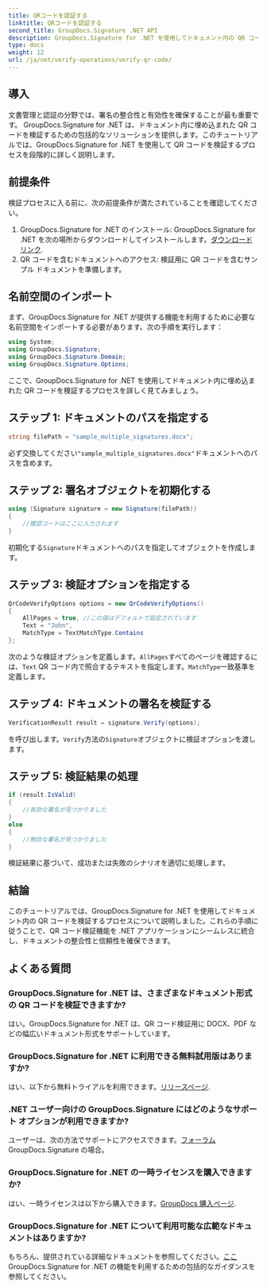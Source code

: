 ```yaml
---
title: QRコードを認証する
linktitle: QRコードを認証する
second_title: GroupDocs.Signature .NET API
description: GroupDocs.Signature for .NET を使用してドキュメント内の QR コードを検証する方法を学びます。ステップバイステップのガイドを備えた包括的なチュートリアル。
type: docs
weight: 12
url: /ja/net/verify-operations/verify-qr-code/
---
```

## 導入
文書管理と認証の分野では、署名の整合性と有効性を確保することが最も重要です。 GroupDocs.Signature for .NET は、ドキュメント内に埋め込まれた QR コードを検証するための包括的なソリューションを提供します。このチュートリアルでは、GroupDocs.Signature for .NET を使用して QR コードを検証するプロセスを段階的に詳しく説明します。
## 前提条件
検証プロセスに入る前に、次の前提条件が満たされていることを確認してください。
1.  GroupDocs.Signature for .NET のインストール: GroupDocs.Signature for .NET を次の場所からダウンロードしてインストールします。[ダウンロードリンク](https://releases.groupdocs.com/signature/net/).
2. QR コードを含むドキュメントへのアクセス: 検証用に QR コードを含むサンプル ドキュメントを準備します。 

## 名前空間のインポート
まず、GroupDocs.Signature for .NET が提供する機能を利用するために必要な名前空間をインポートする必要があります。次の手順を実行します：

```csharp
using System;
using GroupDocs.Signature;
using GroupDocs.Signature.Domain;
using GroupDocs.Signature.Options;
```


ここで、GroupDocs.Signature for .NET を使用してドキュメント内に埋め込まれた QR コードを検証するプロセスを詳しく見てみましょう。
## ステップ 1: ドキュメントのパスを指定する
```csharp
string filePath = "sample_multiple_signatures.docx";
```
必ず交換してください`"sample_multiple_signatures.docx"`ドキュメントへのパスを含めます。
## ステップ 2: 署名オブジェクトを初期化する
```csharp
using (Signature signature = new Signature(filePath))
{
    //確認コードはここに入力されます
}
```
初期化する`Signature`ドキュメントへのパスを指定してオブジェクトを作成します。
## ステップ 3: 検証オプションを指定する
```csharp
QrCodeVerifyOptions options = new QrCodeVerifyOptions()
{
    AllPages = true, //この値はデフォルトで設定されています
    Text = "John",
    MatchType = TextMatchType.Contains
};
```
次のような検証オプションを定義します。`AllPages`すべてのページを確認するには、`Text` QR コード内で照合するテキストを指定します。`MatchType`一致基準を定義します。
## ステップ 4: ドキュメントの署名を検証する
```csharp
VerificationResult result = signature.Verify(options);
```
を呼び出します。`Verify`方法の`Signature`オブジェクトに検証オプションを渡します。
## ステップ 5: 検証結果の処理
```csharp
if (result.IsValid)
{
    //有効な署名が見つかりました
}
else
{
    //無効な署名が見つかりました
}
```
検証結果に基づいて、成功または失敗のシナリオを適切に処理します。

## 結論
このチュートリアルでは、GroupDocs.Signature for .NET を使用してドキュメント内の QR コードを検証するプロセスについて説明しました。これらの手順に従うことで、QR コード検証機能を .NET アプリケーションにシームレスに統合し、ドキュメントの整合性と信頼性を確保できます。
## よくある質問
### GroupDocs.Signature for .NET は、さまざまなドキュメント形式の QR コードを検証できますか?
はい。GroupDocs.Signature for .NET は、QR コード検証用に DOCX、PDF などの幅広いドキュメント形式をサポートしています。
### GroupDocs.Signature for .NET に利用できる無料試用版はありますか?
はい、以下から無料トライアルを利用できます。[リリースページ](https://releases.groupdocs.com/).
### .NET ユーザー向けの GroupDocs.Signature にはどのようなサポート オプションが利用できますか?
ユーザーは、次の方法でサポートにアクセスできます。[フォーラム](https://forum.groupdocs.com/c/signature/13) GroupDocs.Signature の場合。
### GroupDocs.Signature for .NET の一時ライセンスを購入できますか?
はい、一時ライセンスは以下から購入できます。[GroupDocs 購入ページ](https://purchase.groupdocs.com/temporary-license/).
### GroupDocs.Signature for .NET について利用可能な広範なドキュメントはありますか?
もちろん、提供されている詳細なドキュメントを参照してください。[ここ](https://reference.groupdocs.com/signature/net/) GroupDocs.Signature for .NET の機能を利用するための包括的なガイダンスを参照してください。